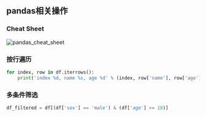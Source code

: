 ## pandas相关操作

### Cheat Sheet

![pandas_cheat_sheet](pandas_cheat_sheet.png)

### 按行遍历

```python
for index, row in df.iterrows():
    print('index %d, name %s, age %d' % (index, row['name'], row['age']))
```

### 多条件筛选

```python
df_filtered = df[(df['sex'] == 'male') & (df['age'] >= 18)]
```
